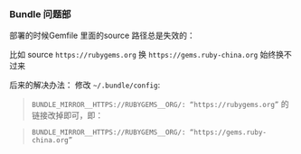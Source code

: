 ### Bundle 问题部

部署的时候Gemfile 里面的source 路径总是失效的：

比如 source ```https://rubygems.org``` 换 ```https://gems.ruby-china.org``` 始终换不过来

后来的解决办法： 修改 ```~/.bundle/config```:

> ```BUNDLE_MIRROR__HTTPS://RUBYGEMS__ORG/: “https://rubygems.org”``` 的链接改掉即可，即：

> ```BUNDLE_MIRROR__HTTPS://RUBYGEMS__ORG/: “https://gems.ruby-china.org”```
